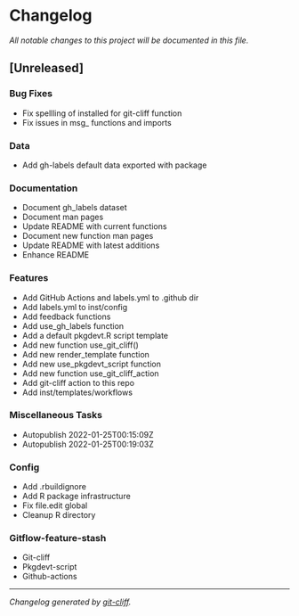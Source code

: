 # Changelog
*All notable changes to this project will be documented in this file.*

## [Unreleased]

### Bug Fixes

- Fix spellling of installed for git-cliff function
- Fix issues in msg_ functions and imports

### Data

- Add gh-labels default data exported with package

### Documentation

- Document gh_labels dataset
- Document man pages
- Update README with current functions
- Document new function man pages
- Update README with latest additions
- Enhance README

### Features

- Add GitHub Actions and labels.yml to .github dir
- Add labels.yml to inst/config
- Add feedback functions
- Add use_gh_labels function
- Add a default pkgdevt.R script template
- Add new function use_git_cliff()
- Add new render_template function
- Add new use_pkgdevt_script function
- Add new function use_git_cliff_action
- Add git-cliff action to this repo
- Add inst/templates/workflows

### Miscellaneous Tasks

- Autopublish 2022-01-25T00:15:09Z
- Autopublish 2022-01-25T00:19:03Z

### Config

- Add .rbuildignore
- Add R package infrastructure
- Fix file.edit global
- Cleanup R directory

### Gitflow-feature-stash

- Git-cliff
- Pkgdevt-script
- Github-actions

***
*Changelog generated by [git-cliff](https://github.com/orhun/git-cliff).*
